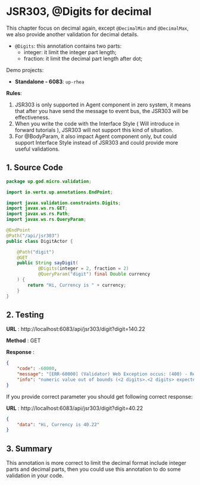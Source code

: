 # JSR303, @Digits for decimal

This chapter focus on decimal again, except `@DecimalMin` and `@DecimalMax`, we also provide another validation for
decimal details.

* `@Digits`: this annotation contains two parts:
    * integer: it limit the integer part length;
    * fraction: it limit the decimal part length after dot;

Demo projects:

* **Standalone - 6083**: `up-rhea`

**Rules**:

1. JSR303 is only supported in Agent component in zero system, it means that after you have send the message to event
   bus, the JSR303 will be effectiveness.
2. When you write the code with the Interface Style \( Will introduce in forward tutorials \), JSR303 will not support
   this kind of situation.
3. For @BodyParam, it also impact Agent component only, but could support Interface Style instead of JSR303 and could
   provide more useful validations.

## 1. Source Code

```java
package up.god.micro.validation;

import io.vertx.up.annotations.EndPoint;

import javax.validation.constraints.Digits;
import javax.ws.rs.GET;
import javax.ws.rs.Path;
import javax.ws.rs.QueryParam;

@EndPoint
@Path("/api/jsr303")
public class DigitActor {

    @Path("digit")
    @GET
    public String sayDigit(
            @Digits(integer = 2, fraction = 2)
            @QueryParam("digit") final Double currency
    ) {
        return "Hi, Currency is " + currency;
    }
}
```

## 2. Testing

**URL** : http://localhost:6083/api/jsr303/digit?digit=140.22

**Method** : GET

**Response** :

```json
{
    "code": -60000,
    "message": "[ERR-60000] (Validator) Web Exception occus: (400) - Request validation failure, class = class up.god.micro.validation.DigitActor, method = public java.lang.String up.god.micro.validation.DigitActor.sayDigit(java.lang.Double), message = numeric value out of bounds (<2 digits>.<2 digits> expected).",
    "info": "numeric value out of bounds (<2 digits>.<2 digits> expected)"
}
```

If you provide correct parameter you should get following correct response:

**URL** : http://localhost:6083/api/jsr303/digit?digit=40.22

```json
{
    "data": "Hi, Currency is 40.22"
}
```

## 3. Summary

This annotation is more correct to limit the decimal format include integer parts and decimal parts, then you could use
this annotation to do some validation in your code.



